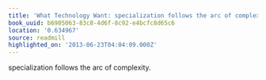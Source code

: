 ```yaml
---
title: 'What Technology Want: specialization follows the arc of complexity.'
book_uuid: b6905063-83c8-4d6f-8c92-e4bcfc8d65c6
location: '0.634967'
source: readmill
highlighted_on: '2013-06-23T04:04:09.000Z'
---
```


specialization follows the arc of complexity.